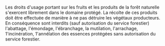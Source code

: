 Les droits d'usage portant sur les fruits et les
produits de la forêt naturelle s'exercent librement dans le domaine
protégé. La récolte de ces produits doit être effectuée de manière à ne
pas dé­truire les végétaux producteurs.
En conséquence sont interdits (sauf autorisation du service forestier)
l'abattage, l'émondage, l'ébranchage, la mutilation, l'arrachage,
1'incinération, 1'annélation des essences protégées sans autorisation
du service forestier.